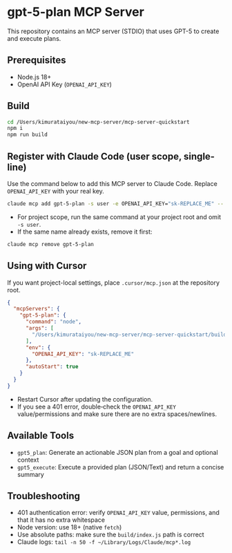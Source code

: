 # gpt-5-plan MCP Server

This repository contains an MCP server (STDIO) that uses GPT-5 to create and execute plans.

## Prerequisites
- Node.js 18+
- OpenAI API Key (`OPENAI_API_KEY`)

## Build
```bash
cd /Users/kimurataiyou/new-mcp-server/mcp-server-quickstart
npm i
npm run build
```

## Register with Claude Code (user scope, single-line)
Use the command below to add this MCP server to Claude Code.
Replace `OPENAI_API_KEY` with your real key.

```bash
claude mcp add gpt-5-plan -s user -e OPENAI_API_KEY="sk-REPLACE_ME" -- $(which node) /Users/kimurataiyou/new-mcp-server/mcp-server-quickstart/build/index.js
```

- For project scope, run the same command at your project root and omit `-s user`.
- If the same name already exists, remove it first:

```bash
claude mcp remove gpt-5-plan
```

## Using with Cursor
If you want project-local settings, place `.cursor/mcp.json` at the repository root.

```json
{
  "mcpServers": {
    "gpt-5-plan": {
      "command": "node",
      "args": [
        "/Users/kimurataiyou/new-mcp-server/mcp-server-quickstart/build/index.js"
      ],
      "env": {
        "OPENAI_API_KEY": "sk-REPLACE_ME"
      },
      "autoStart": true
    }
  }
}
```

- Restart Cursor after updating the configuration.
- If you see a 401 error, double‑check the `OPENAI_API_KEY` value/permissions and make sure there are no extra spaces/newlines.

## Available Tools
- `gpt5_plan`: Generate an actionable JSON plan from a goal and optional context
- `gpt5_execute`: Execute a provided plan (JSON/Text) and return a concise summary

## Troubleshooting
- 401 authentication error: verify `OPENAI_API_KEY` value, permissions, and that it has no extra whitespace
- Node version: use 18+ (native `fetch`)
- Use absolute paths: make sure the `build/index.js` path is correct
- Claude logs: `tail -n 50 -f ~/Library/Logs/Claude/mcp*.log`
